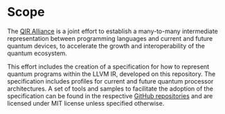 # Scope

The [QIR Alliance](https://qir-alliance.org/) is a joint effort to establish a
many-to-many intermediate representation between programming languages and
current and future quantum devices, to accelerate the growth and
interoperability of the quantum ecosystem.

This effort includes the creation of a specification for how to represent
quantum programs within the LLVM IR, developed on this repository. The
specification includes profiles for current and future quantum processor
architectures. A set of tools and samples to facilitate the adoption of the
specification can be found in the respective
[GitHub repositories](https://github.com/orgs/qir-alliance/repositories) and are
licensed under MIT license unless specified otherwise.

